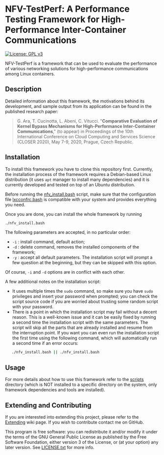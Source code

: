 # NFV-TestPerf: A Performance Testing Framework for High-Performance Inter-Container Communications

[![License: GPL v3](https://img.shields.io/badge/License-GPLv3-blue.svg)](https://www.gnu.org/licenses/gpl-3.0)

NFV-TestPerf is a framework that can be used to evaluate the performance of various networking solutions for high-performance communications among Linux containers.
 
## Description

Detailed information about this framework, the motivations behind its development, and sample output from its application can be found in the published research paper:

> G. Ara, T. Cucinotta, L. Abeni, C. Vitucci. "**Comparative Evaluation of Kernel Bypass Mechanisms for High-Performance Inter-Container Communications**," (to appear) in Proceedings of the 10th International Conference on Cloud Computing and Services Science (CLOSER 2020), May 7-9, 2020, Prague, Czech Republic.

## Installation

To install this framework you have to clone this repository first.
Currently, the installation process of the framework requires a Debian-based Linux distribution (it uses `apt` manager to install many dependencies) and it is currently developed and tested on top of an Ubuntu distribution.

Before running the [nfv_install.bash](nfv_install.bash) script, make sure that the configuration file [lxcconfrc.bash](installdata/lxcconfrc.bash) is compatible with your system and provides everything you need.

Once you are done, you can install the whole framework by running
```sh
./nfv_install.bash
```

The following parameters are accepted, in no particular order:
 - `-i` : install command, default action;
 - `-d` : delete command, removes the installed components of the framework;
 - `-y` : accept all default parameters. The installation script will prompt a few question at the beginning, but they can be skipped with this option.

Of course, `-i` and `-d` options are in conflict with each other.

A few additional notes on the installation script:
 - It uses multiple times the `sudo` command, so make sure you have `sudo` privileges and insert your password when prompted; you can check the script source code if you are worried about trusting some random script with your password.
 - There is a point in which the installation script may fail without a decent reason. This is a well-known issue and it can be easily fixed by running a second time the installation script with the same parameters. The script will skip all the parts that are already installed and resume from the interruption point. If you want you can even run the installation script the first time using the following command, which will automatically run a second time if an error occurs:
 ```sh
    ./nfv_install.bash || ./nfv_install.bash
 ```

## Usage

For more details about how to use this framework refer to the [scripts](scripts) directory (which is NOT installed to a specific directory on the system, only framework dependencies and tools are installed).

## Extending and Contributing

If you are interested into extending this project, please refer to the [Extending](../../wiki/Extending) wiki page. If you wish to contribute contact me on GitHub.

This program is free software: you can redistribute it and/or modify it under the terms of the GNU General Public License as published by the Free Software Foundation, either version 3 of the License, or (at your option) any later version. See [LICENSE.txt](LICENSE.txt) for more info.
